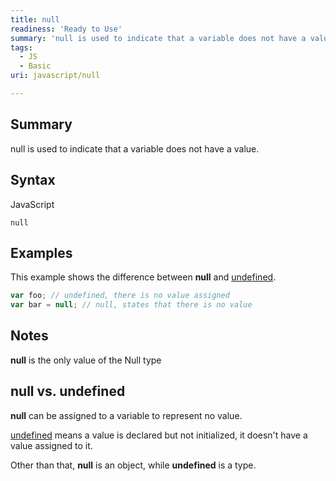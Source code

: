 ```yaml
---
title: null
readiness: 'Ready to Use'
summary: 'null is used to indicate that a variable does not have a value.'
tags:
  - JS
  - Basic
uri: javascript/null

---
```

## Summary

null is used to indicate that a variable does not have a value.

## Syntax

<span class="language">JavaScript</span>

    null

## Examples

This example shows the difference between **null** and [undefined](/javascript/undefined).

``` js
var foo; // undefined, there is no value assigned
var bar = null; // null, states that there is no value
```

## Notes

**null** is the only value of the Null type

## null vs. undefined

**null** can be assigned to a variable to represent no value.

[undefined](/javascript/undefined) means a value is declared but not initialized, it doesn't have a value assigned to it.

Other than that, **null** is an object, while **undefined** is a type.

